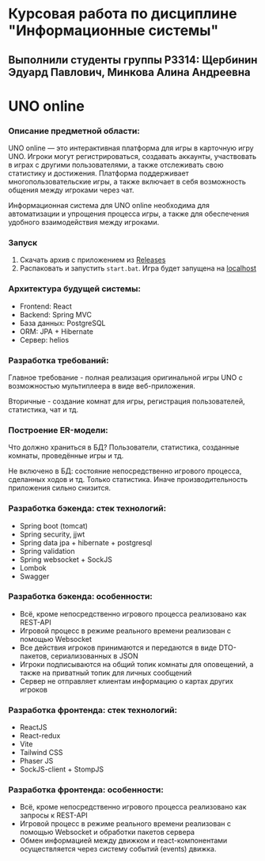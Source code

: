 # Курсовая работа по дисциплине "Информационные системы"
## Выполнили студенты группы Р3314: Щербинин Эдуард Павлович, Минкова Алина Андреевна

# UNO online

### Описание предметной области:
UNO online — это интерактивная платформа для игры в карточную игру UNO. Игроки могут регистрироваться, создавать аккаунты, участвовать в играх с другими пользователями, а также отслеживать свою статистику и достижения. Платформа поддерживает многопользовательские игры, а также включает в себя возможность общения между игроками через чат.

Информационная система для UNO online необходима для автоматизации и упрощения процесса игры, а также для обеспечения удобного взаимодействия между игроками.

### Запуск
1. Скачать архив с приложением из [Releases](https://github.com/edshPC/IS_TermWork_UNO/releases)
2. Распаковать и запустить `start.bat`. Игра будет запущена на [localhost](http://localhost/)

### Архитектура будущей системы:
- Frontend: React
- Backend: Spring MVC
- База данных: PostgreSQL
- ORM: JPA + Hibernate
- Сервер: helios

### Разработка требований:
Главное требование - полная реализация оригинальной игры UNO с возможностью мультиплеера в виде веб-приложения.

Вторичные - создание комнат для игры, регистрация пользователей, статистика, чат и тд.

### Построение ER-модели:
Что должно храниться в БД? Пользователи, статистика, созданные комнаты, проведённые игры и тд.

Не включено в БД: состояние непосредственно игрового процесса, сделанных ходов и тд. Только статистика. Иначе производительность приложения сильно снизится.

### Разработка бэкенда: стек технологий:
- Spring boot (tomcat)
- Spring security, jjwt
- Spring data jpa + hibernate + postgresql
- Spring validation
- Spring websocket + SockJS
- Lombok
- Swagger

### Разработка бэкенда: особенности:
- Всё, кроме непосредственно игрового процесса реализовано как REST-API
- Игровой процесс в режиме реального времени реализован с помощью Websocket
- Все действия игроков принимаются и передаются в виде DTO-пакетов, сериализованных в JSON
- Игроки подписываются на общий топик комнаты для оповещений, а также на приватный топик для личных сообщений
- Сервер не отправляет клиентам информацию о картах других игроков

### Разработка фронтенда: стек технологий:
- ReactJS
- React-redux
- Vite
- Tailwind CSS
- Phaser JS
- SockJS-client + StompJS

### Разработка фронтенда: особенности:
- Всё, кроме непосредственно игрового процесса реализовано как запросы к  REST-API
- Игровой процесс в режиме реального времени реализован с помощью Websocket и обработки пакетов сервера
- Обмен информацией между движком и react-компонентами осуществляется через систему событий (events) движка.
